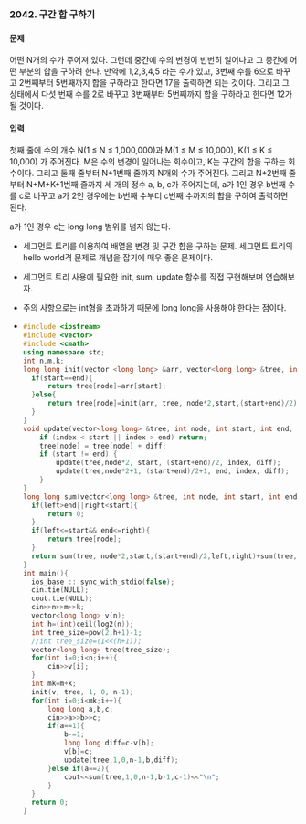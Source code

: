### 2042. 구간 합 구하기



#### 문제

어떤 N개의 수가 주어져 있다. 그런데 중간에 수의 변경이 빈번히 일어나고 그 중간에 어떤 부분의 합을 구하려 한다. 만약에 1,2,3,4,5 라는 수가 있고, 3번째 수를 6으로 바꾸고 2번째부터 5번째까지 합을 구하라고 한다면 17을 출력하면 되는 것이다. 그리고 그 상태에서 다섯 번째 수를 2로 바꾸고 3번째부터 5번째까지 합을 구하라고 한다면 12가 될 것이다.

#### 입력

첫째 줄에 수의 개수 N(1 ≤ N ≤ 1,000,000)과 M(1 ≤ M ≤ 10,000), K(1 ≤ K ≤ 10,000) 가 주어진다. M은 수의 변경이 일어나는 회수이고, K는 구간의 합을 구하는 회수이다. 그리고 둘째 줄부터 N+1번째 줄까지 N개의 수가 주어진다. 그리고 N+2번째 줄부터 N+M+K+1번째 줄까지 세 개의 정수 a, b, c가 주어지는데, a가 1인 경우 b번째 수를 c로 바꾸고 a가 2인 경우에는 b번째 수부터 c번째 수까지의 합을 구하여 출력하면 된다.

a가 1인 경우 c는 long long 범위를 넘지 않는다.



- 세그먼트 트리를 이용하여 배열을 변경 및 구간 합을 구하는 문제. 세그먼트 트리의 hello world격 문제로 개념을 잡기에 매우 좋은 문제이다.

- 세그먼트 트리 사용에 필요한 init, sum, update 함수를 직접 구현해보며 연습해보자.

- 주의 사항으로는 int형을 초과하기 때문에 long long을 사용해야 한다는 점이다.

- ```c++
  #include <iostream>
  #include <vector>
  #include <cmath>
  using namespace std;
  int n,m,k;
  long long init(vector <long long> &arr, vector<long long> &tree, int node, int start, int end){
  	if(start==end){
  		return tree[node]=arr[start];
  	}else{
  		return tree[node]=init(arr, tree, node*2,start,(start+end)/2)+init(arr, tree, node*2+1,(start+end)/2+1,end);
  	}
  }
  void update(vector<long long> &tree, int node, int start, int end, int index, long long diff) {
      if (index < start || index > end) return;
      tree[node] = tree[node] + diff;
      if (start != end) {
          update(tree,node*2, start, (start+end)/2, index, diff);
          update(tree,node*2+1, (start+end)/2+1, end, index, diff);
      }
  }
  long long sum(vector<long long> &tree, int node, int start, int end, int left, int right){
  	if(left>end||right<start){
  		return 0;
  	}
  	if(left<=start&& end<=right){
  		return tree[node];
  	}
  	return sum(tree, node*2,start,(start+end)/2,left,right)+sum(tree, node*2+1,(start+end)/2+1,end,left,right);
  }
  int main(){
  	ios_base :: sync_with_stdio(false);
  	cin.tie(NULL);
  	cout.tie(NULL);
  	cin>>n>>m>>k;
  	vector<long long> v(n);
  	int h=(int)ceil(log2(n));
  	int tree_size=pow(2,h+1)-1;
  	//int tree_size=(1<<(h+1));
  	vector<long long> tree(tree_size);
  	for(int i=0;i<n;i++){
  		cin>>v[i];
  	}
  	int mk=m+k;
  	init(v, tree, 1, 0, n-1);
  	for(int i=0;i<mk;i++){
  		long long a,b,c;
  		cin>>a>>b>>c;
  		if(a==1){
  			b-=1;
  			long long diff=c-v[b];
  			v[b]=c;
  			update(tree,1,0,n-1,b,diff);
  		}else if(a==2){
  			cout<<sum(tree,1,0,n-1,b-1,c-1)<<"\n";
  		}
  	}
  	return 0;	
  }
  ```

  